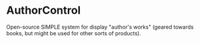 AuthorControl
=============

Open-source SIMPLE system for display "author's works" (geared towards books, but might be used for other sorts of products).
